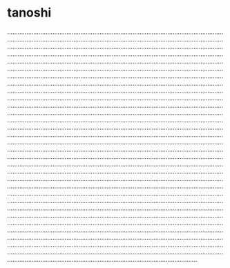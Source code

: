 # tanoshi
.................................................................................................................................................................................................................................................................................................................................................................................................................................................................................................................................................................................................................................................................................................................................................................................................................................................................................................................................................................................................................................................................................................................................................................................................................................................................................................................................................................................................................................................................................................................................................................................................................................................................................................................................................................................................................................................................................................................................................................................................................................................................................................................................................................................................................................................................................................................................................................................................................................................................................................................................................................................................................................................................................................................................................................................................................................................................................................................................................................................................................................................................................................................................................................................................................................................................................................................................................................................................................................................................................................................................................................................................................................................................................................................................................................................................................................................................................................................................................................................................................................................................................................................